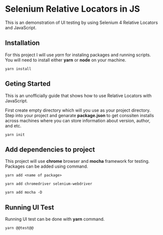 # Selenium Relative Locators in JS

This is an demonstration of UI testing by using Selenium 4 Relative Locators and JavaScript.


## Installation

For this project I will use *yarn* for instaling packages and running scripts. You will need to install either **yarn** or **node** on your machine.
```
yarn install
```

## Geting Started

This is an unofficially guide that shows how to use Relative Locators with JavaScript.

First create empty directory which will you use as your project directory.
Step into your project and genarate __package.json__ to get conssiten installs across machines where you can store information about version, author, and etc.
```
yarn init
```

## Add dependencies to project

This project will use **chrome** browser and **mocha** framework for testing. Packages can be added using command.
```
yarn add <name of package>
```
```
yarn add chromedriver selenium-webdriver
```
```
yarn add mocha -D
```

## Running UI Test

Running UI test can be done with **yarn** command.
```diff
yarn @@test@@
```
